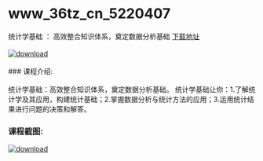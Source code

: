 # www_36tz_cn_5220407
统计学基础 ： 高效整合知识体系，奠定数据分析基础
[下载地址](http://www.36tz.cn/article/5220407 "下载地址")
<br/></br>[![download](http://36tz.cn/muke_img/2021_07_1-27-300x137.png "下载地址")](http://www.36tz.cn/article/5220407 "下载地址")
<br/></br>### 课程介绍:<br/></br>统计学基础：高效整合知识体系，奠定数据分析基础。
统计学基础让你：1.了解统计学及其应用，构建统计基础；2.掌握数据分析与统计方法的应用；3.运用统计结果进行问题的决策和解答。

### 课程截图:
[![download](http://36tz.cn/muke_img/2021_07_2-27.png "下载地址")](http://www.36tz.cn/article/5220407 "下载地址")
